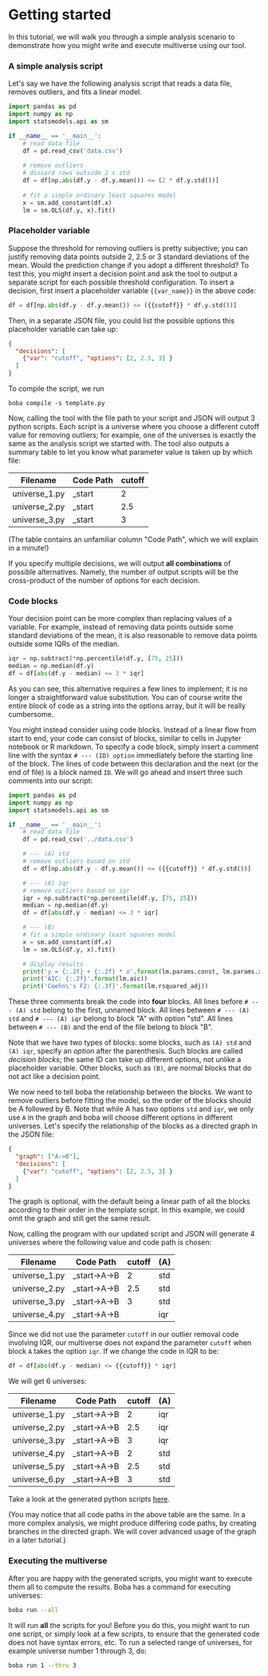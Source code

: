 # Getting started

In this tutorial, we will walk you through a simple analysis scenario to
demonstrate how you might write and execute multiverse using our tool.

### A simple analysis script

Let's say we have the following analysis script that reads a data file, removes
 outliers, and fits a linear model.

```python
import pandas as pd
import numpy as np
import statsmodels.api as sm

if __name__ == '__main__':
    # read data file
    df = pd.read_csv('data.csv')
    
    # remove outliers
    # discard rows outside 2 x std
    df = df[np.abs(df.y - df.y.mean()) <= (2 * df.y.std())]
    
    # fit a simple ordinary least squares model
    x = sm.add_constant(df.x)
    lm = sm.OLS(df.y, x).fit()
```

### Placeholder variable

Suppose the threshold for removing outliers is pretty subjective; you can
justify removing data points outside 2, 2.5 or 3 standard deviations of the
mean. Would the prediction change if you adopt a different threshold? To test
this, you might insert a decision point and ask the tool to output a
separate script for each possible threshold configuration. To insert a decision,
first insert a placeholder variable `{{var_name}}` in the above code:

```python
df = df[np.abs(df.y - df.y.mean()) <= ({{cutoff}} * df.y.std())]
```

Then, in a separate JSON file, you could list the possible options this
placeholder variable can take up:

```json
{
  "decisions": [
    {"var": "cutoff", "options": [2, 2.5, 3] }
  ]
}
```
To compile the script, we run

```
boba compile -s template.py
```

Now, calling the tool with the file path to your script and JSON will output 3
python scripts. Each script is a universe where you choose a different cutoff
value for removing outliers; for example, one of the universes is exactly the
same as the analysis script we started with. The tool also outputs a summary
table to let you know what parameter value is taken up by which file:

|Filename     |Code Path|cutoff|
|-------------|---------|------|
|universe_1.py|_start   |2     |
|universe_2.py|_start   |2.5   |
|universe_3.py|_start   |3     |

(The table contains an unfamiliar column "Code Path", which we will explain in
a minute!)

If you specify multiple decisions, we will output **all combinations** of
possible alternatives. Namely, the number of output scripts will be the
cross-product of the number of options for each decision.

### Code blocks

Your decision point can be more complex than replacing values of a variable.
For example, instead of removing data points outside some standard deviations
of the mean, it is also reasonable to remove data points outside some IQRs of
the median. 

```python
iqr = np.subtract(*np.percentile(df.y, [75, 25]))
median = np.median(df.y)
df = df[abs(df.y - median) <= 3 * iqr]
```
As you can see, this alternative requires a few lines to implement; it is no
longer a straightforward value substitution. You can of course write the entire
block of code as a string into the options array, but it will be really
cumbersome.

You might instead consider using code blocks. Instead of a
linear flow from start to end, your code can consist of blocks, similar to
cells in Jupyter notebook or R markdown. To specify a code block, simply insert
a comment line with the syntax `# --- (ID) option` immediately
before the starting line of the block. The lines of code between this
declaration and the next (or the end of file) is a block
named `ID`. We will go ahead and insert three such comments into
our script:

```python
import pandas as pd
import numpy as np
import statsmodels.api as sm

if __name__ == '__main__':
    # read data file
    df = pd.read_csv('../data.csv')

    # --- (A) std
    # remove outliers based on std
    df = df[np.abs(df.y - df.y.mean()) <= ({{cutoff}} * df.y.std())]

    # --- (A) iqr
    # remove outliers based on iqr
    iqr = np.subtract(*np.percentile(df.y, [75, 25]))
    median = np.median(df.y)
    df = df[abs(df.y - median) <= 3 * iqr]

    # --- (B)
    # fit a simple ordinary least squares model
    x = sm.add_constant(df.x)
    lm = sm.OLS(df.y, x).fit()

    # display results
    print('y = {:.2f} + {:.2f} * x'.format(lm.params.const, lm.params.x))
    print('AIC: {:.2f}'.format(lm.aic))
    print('Coehn\'s F2: {:.3f}'.format(lm.rsquared_adj))
```

These three comments break the code into **four** blocks. All lines before
`# --- (A) std` belong to the first, unnamed block. All lines between `# --- (A) std`
and `# --- (A) iqr` belong to block "A" with option "std". All lines between
`# --- (B)` and the end of the file belong to block "B".

Note that we have two types of blocks: some blocks, such as `(A) std` and
`(A) iqr`, specify an *option* after the parenthesis.
Such blocks are called *decision blocks*; the same ID can take up different
options, not unlike a placeholder variable. Other blocks, such as `(B)`, are
normal blocks that do not act like a decision point.

We now need to tell boba the relationship between the blocks. 
We want to remove outliers before fitting the model, so the order of the blocks
should be A followed by B. Note that while A has two options `std` and `iqr`,
we only use `A` in the graph and boba will choose different options in
different universes. Let's specify the relationship of the blocks as a directed
graph in the JSON file:

```json
{
  "graph": ["A->B"],
  "decisions": [
    {"var": "cutoff", "options": [2, 2.5, 3] }
  ]
}
```
The graph is optional, with the default being a linear path of all the blocks
according to their order in the template script. In this example, we could
omit the graph and still get the same result.

Now, calling the program with our updated script and JSON will generate 4
universes where the following value and code path is chosen:

|Filename     |Code Path   |cutoff|(A)|
|-------------|------------|------|---|
|universe_1.py|_start->A->B|2     |std|
|universe_2.py|_start->A->B|2.5   |std|
|universe_3.py|_start->A->B|3     |std|
|universe_4.py|_start->A->B|      |iqr|

Since we did not use the parameter `cutoff` in our outlier removal code
involving IQR, our multiverse does not expand the parameter `cutoff` when
block `A` takes the option `iqr`. If we change the code in IQR to be:

```python
df = df[abs(df.y - median) <= {{cutoff}} * iqr]
```

We will get 6 universes:

|Filename     |Code Path   |cutoff|(A)|
|-------------|------------|------|---|
|universe_1.py|_start->A->B|2     |iqr|
|universe_2.py|_start->A->B|2.5   |iqr|
|universe_3.py|_start->A->B|3     |iqr|
|universe_4.py|_start->A->B|2     |std|
|universe_5.py|_start->A->B|2.5   |std|
|universe_6.py|_start->A->B|3     |std|

Take a look at the generated python scripts
[here](https://github.com/uwdata/boba/tree/master/example/simple/output/code).

(You may notice that all code paths in the above table are the same. In a more
complex analysis, we might produce differing code paths, by creating
branches in the directed graph. We will cover
advanced usage of the graph in a later tutorial.)

### Executing the multiverse
After you are happy with the generated scripts, you might want to execute them
all to compute the results. Boba has a command for executing universes:

```bash
boba run --all
```
It will run **all** the scripts for you! Before you do this, you might want
to run one script, or simply look at a few scripts, to ensure that
the generated code does not have syntax errors, etc. To run a selected range
of universes, for example universe number 1 through 3, do:

```bash
boba run 1 --thru 3
```